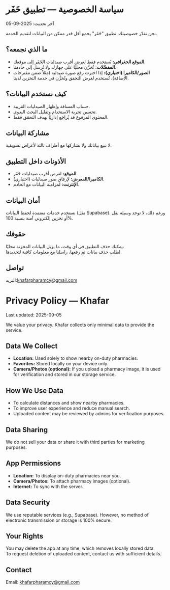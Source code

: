 # سياسة الخصوصية — تطبيق خَفَر
آخر تحديث: 2025-09-05

نحن نقدّر خصوصيتك. تطبيق "خَفَر" يجمع أقل قدر ممكن من البيانات لتقديم الخدمة.

## ما الذي نجمعه؟
- **الموقع الجغرافي:** يُستخدم فقط لعرض أقرب صيدليات الخَفَر إلى موقعك.
- **المفضّلات:** تُخزَّن محليًا على جهازك ولا تُرسل إلى خادمنا.
- **الصور/الكاميرا (اختياري):** إذا اخترت رفع صورة صيدلية (مثلاً ضمن مقترحات الإضافة)، تُستخدم لغرض التحقق وتُخزَّن في خدمة التخزين لدينا.

## كيف نستخدم البيانات؟
- حساب المسافة وإظهار الصيدليات القريبة.
- تحسين تجربة الاستخدام وتقليل البحث اليدوي.
- المحتوى المرفوع قد يُراجَع إداريًا بهدف التحقق فقط.

## مشاركة البيانات
لا نبيع بياناتك ولا نشاركها مع أطراف ثالثة لأغراض تسويقية.

## الأذونات داخل التطبيق
- **الموقع:** لعرض أقرب صيدليات خَفَر.
- **الكاميرا/المعرض:** لإرفاق صور صيدليات (اختياري).
- **الإنترنت:** لمزامنة البيانات مع الخادم.

## أمان البيانات
نستخدم خدمات معتمدة لحفظ البيانات (مثل Supabase). ورغم ذلك، لا توجد وسيلة نقل أو تخزين إلكتروني آمنة بنسبة 100%.

## حقوقك
يمكنك حذف التطبيق في أي وقت، ما يزيل البيانات المخزنة محليًا.  
لطلب حذف بيانات تم رفعها، راسلنا مع معلومات كافية لتحديدها.

## تواصل
البريد:khafarpharamcy@gmail.com

# Privacy Policy — Khafar
Last updated: 2025-09-05

We value your privacy. Khafar collects only minimal data to provide the service.

## Data We Collect
- **Location:** Used solely to show nearby on-duty pharmacies.
- **Favorites:** Stored locally on your device only.
- **Camera/Photos (optional):** If you upload a pharmacy image, it is used for verification and stored in our storage service.

## How We Use Data
- To calculate distances and show nearby pharmacies.
- To improve user experience and reduce manual search.
- Uploaded content may be reviewed by admins for verification purposes.

## Data Sharing
We do not sell your data or share it with third parties for marketing purposes.

## App Permissions
- **Location:** To display on-duty pharmacies near you.
- **Camera/Photos:** To attach pharmacy images (optional).
- **Internet:** To sync with the server.

## Data Security
We use reputable services (e.g., Supabase). However, no method of electronic transmission or storage is 100% secure.

## Your Rights
You may delete the app at any time, which removes locally stored data.  
To request deletion of uploaded content, contact us with sufficient details.

## Contact
Email: khafarpharamcy@gmail.com

 
